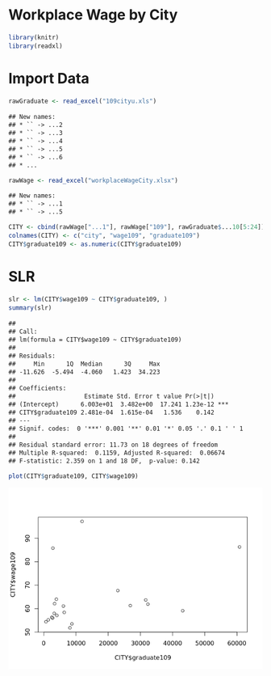 Workplace Wage by City
================

``` r
library(knitr)
library(readxl)
```

# Import Data

``` r
rawGraduate <- read_excel("109cityu.xls")
```

    ## New names:
    ## * `` -> ...2
    ## * `` -> ...3
    ## * `` -> ...4
    ## * `` -> ...5
    ## * `` -> ...6
    ## * ...

``` r
rawWage <- read_excel("workplaceWageCity.xlsx")
```

    ## New names:
    ## * `` -> ...1
    ## * `` -> ...5

``` r
CITY <- cbind(rawWage["...1"], rawWage["109"], rawGraduate$...10[5:24])
colnames(CITY) <- c("city", "wage109", "graduate109")
CITY$graduate109 <- as.numeric(CITY$graduate109)
```

# SLR

``` r
slr <- lm(CITY$wage109 ~ CITY$graduate109, )
summary(slr)
```

    ## 
    ## Call:
    ## lm(formula = CITY$wage109 ~ CITY$graduate109)
    ## 
    ## Residuals:
    ##     Min      1Q  Median      3Q     Max 
    ## -11.626  -5.494  -4.060   1.423  34.223 
    ## 
    ## Coefficients:
    ##                   Estimate Std. Error t value Pr(>|t|)    
    ## (Intercept)      6.003e+01  3.482e+00  17.241 1.23e-12 ***
    ## CITY$graduate109 2.481e-04  1.615e-04   1.536    0.142    
    ## ---
    ## Signif. codes:  0 '***' 0.001 '**' 0.01 '*' 0.05 '.' 0.1 ' ' 1
    ## 
    ## Residual standard error: 11.73 on 18 degrees of freedom
    ## Multiple R-squared:  0.1159, Adjusted R-squared:  0.06674 
    ## F-statistic: 2.359 on 1 and 18 DF,  p-value: 0.142

``` r
plot(CITY$graduate109, CITY$wage109)
```

![](cityWage_files/figure-gfm/unnamed-chunk-5-1.png)<!-- -->
